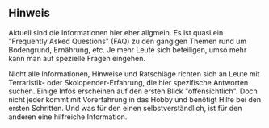 

## Hinweis

Aktuell sind die Informationen hier eher allgmein. Es ist quasi ein "Frequently Asked Questions" (FAQ) zu den gängigen Themen rund um Bodengrund, Ernährung, etc.
Je mehr Leute sich beteiligen, umso mehr kann man auf spezielle Fragen eingehen.

Nicht alle Informationen, Hinweise und Ratschläge richten sich an Leute mit Terraristik- oder Skolopender-Erfahrung, die hier spezifische Antworten suchen. Einige Infos erscheinen auf den ersten Blick "offensichtlich". Doch nicht jeder kommt mit Vorerfahrung in das Hobby und benötigt Hilfe bei den ersten Schritten. Und was für den einen selbstverständlich, ist für den anderen eine hilfreiche Information.

